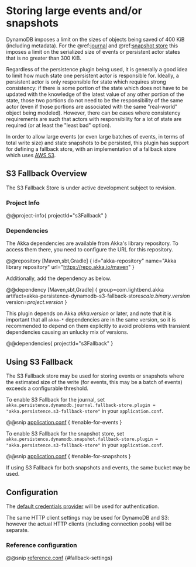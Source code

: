 # Storing large events and/or snapshots

DynamoDB imposes a limit on the sizes of objects being saved of 400 KiB (including metadata).  For the @ref:[journal](journal.md) and @ref:[snapshot store](snapshots.md) this imposes a limit on the serialized size of events or persistent actor states that is no greater than 300 KiB.

Regardless of the persistence plugin being used, it is generally a good idea to limit how much state one persistent actor is responsible for.  Ideally, a persistent actor is only responsible for state which requires strong consistency: if there is some portion of the state which does not have to be updated with the knowledge of the latest value of any other portion of the state, those two portions do not need to be the responsibility of the same actor (even if those portions are associated with the same "real-world" object being modeled).  However, there can be cases where consistency requirements are such that actors with responsibility for a lot of state are required (or at least the "least bad" option).

In order to allow large events (or even large batches of events, in terms of total write size) and state snapshots to be persisted, this plugin has support for defining a fallback store, with an implementation of a fallback store which uses [AWS S3](https://aws.amazon.com/s3/).

## S3 Fallback Overview

The S3 Fallback Store is under active development subject to revision.

### Project Info

@@project-info{ projectId="s3Fallback" }

### Dependencies

The Akka dependencies are available from Akka's library repository. To access them there, you need to configure the URL for this repository.

@@repository [Maven,sbt,Gradle] {
id="akka-repository"
name="Akka library repository"
url="https://repo.akka.io/maven"
}

Additionally, add the dependency as below.

@@dependency [Maven,sbt,Gradle] {
  group=com.lightbend.akka
  artifact=akka-persistence-dynamodb-s3-fallback-store$scala.binary.version$
  version=$project.version$
}

This plugin depends on Akka $akka.version$ or later, and note that it is important that all `akka-*` 
dependencies are in the same version, so it is recommended to depend on them explicitly to avoid problems 
with transient dependencies causing an unlucky mix of versions.

@@dependencies{ projectId="s3Fallback" }

## Using S3 Fallback

The S3 Fallback store may be used for storing events or snapshots where the estimated size of the write (for events, this may be a batch of events) exceeds a configurable threshold.

To enable S3 Fallback for the journal, set `akka.persistence.dynamodb.journal.fallback-store.plugin = "akka.persistence.s3-fallback-store"` in your `application.conf`.

@@snip [application.conf](/s3-fallback-store/src/test/scala/docs/ConfigDocSpec.scala) { #enable-for-events }

To enable S3 Fallback for the snapshot store, set `akka.persistence.dynamodb.snapshot.fallback-store.plugin = "akka.persistence.s3-fallback-store"` in your `application.conf`.

@@snip [application.conf](/s3-fallback-store/src/test/scala/docs/ConfigDocSpec.scala) { #enable-for-snapshots }

If using S3 Fallback for both snapshots and events, the same bucket may be used.

## Configuration

The [default credentials provider](https://docs.aws.amazon.com/sdk-for-java/latest/developer-guide/credentials-chain.html) will be used for authentication.

The same HTTP client settings may be used for DynamoDB and S3: however the actual HTTP clients (including connection pools) will be separate.

### Reference configuration

@@snip [reference.conf](/s3-fallback-store/src/main/resources/reference.conf) {#fallback-settings}
